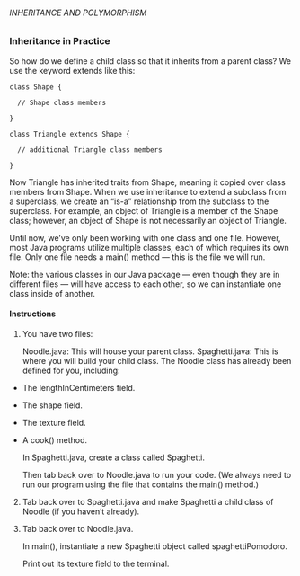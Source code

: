 ###### INHERITANCE AND POLYMORPHISM

### Inheritance in Practice

So how do we define a child class so that it inherits from a parent class? We use the keyword extends like this:
```
class Shape {
 
  // Shape class members
 
}
 
class Triangle extends Shape {
 
  // additional Triangle class members
 
}
```
Now Triangle has inherited traits from Shape, meaning it copied over class members from Shape. When we use inheritance to extend a subclass from a superclass, we create an “is-a” relationship from the subclass to the superclass. For example, an object of Triangle is a member of the Shape class; however, an object of Shape is not necessarily an object of Triangle.

Until now, we’ve only been working with one class and one file. However, most Java programs utilize multiple classes, each of which requires its own file. Only one file needs a main() method — this is the file we will run.

Note: the various classes in our Java package — even though they are in different files — will have access to each other, so we can instantiate one class inside of another.

#### Instructions

1. You have two files:

    Noodle.java: This will house your parent class.
Spaghetti.java: This is where you will build your child class.
The Noodle class has already been defined for you, including:

- The lengthInCentimeters field.
- The shape field.
- The texture field.
- A cook() method.

    In Spaghetti.java, create a class called Spaghetti.

    Then tab back over to Noodle.java to run your code. (We always need to run our program using the file that contains the main() method.)

2. Tab back over to Spaghetti.java and make Spaghetti a child class of Noodle (if you haven’t already).

3. Tab back over to Noodle.java.

    In main(), instantiate a new Spaghetti object called spaghettiPomodoro.

    Print out its texture field to the terminal.